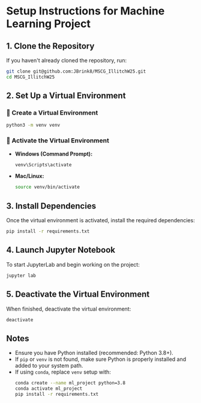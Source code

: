 # Setup Instructions for Machine Learning Project

## 1. Clone the Repository
If you haven't already cloned the repository, run:
```sh
git clone git@github.com:JBrink8/MSCG_IllitchW25.git
cd MSCG_IllitchW25
```

## 2. Set Up a Virtual Environment

### 🔹 Create a Virtual Environment
```sh
python3 -m venv venv
```

### 🔹 Activate the Virtual Environment
- **Windows (Command Prompt):**
  ```sh
  venv\Scripts\activate
  ```
- **Mac/Linux:**
  ```sh
  source venv/bin/activate
  ```

## 3. Install Dependencies
Once the virtual environment is activated, install the required dependencies:
```sh
pip install -r requirements.txt
```

## 4. Launch Jupyter Notebook
To start JupyterLab and begin working on the project:
```sh
jupyter lab
```

## 5. Deactivate the Virtual Environment
When finished, deactivate the virtual environment:
```sh
deactivate
```

## Notes
- Ensure you have Python installed (recommended: Python 3.8+).
- If `pip` or `venv` is not found, make sure Python is properly installed and added to your system path.
- If using `conda`, replace `venv` setup with:
  ```sh
  conda create --name ml_project python=3.8
  conda activate ml_project
  pip install -r requirements.txt
  ```


